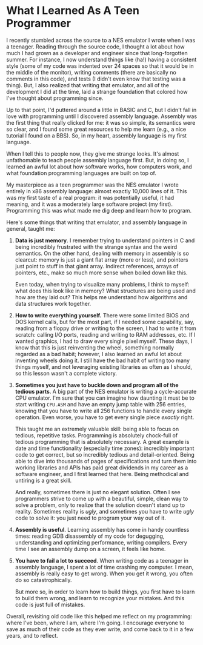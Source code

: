 # What I Learned As A Teen Programmer

I recently stumbled across the source to a NES emulator I wrote when I was a teenager.
Reading through the source code, I thought a lot about how much I had grown as a developer and engineer since that long-forgotten summer.
For instance, I now understand things like (ha!) having a consistent style (some of my code was indented over 24 spaces so that it would be in the middle of the monitor), writing comments (there are basically no comments in this code), and tests (I didn't even know that testing was a thing).
But, I also realized that writing that emulator, and all of the development I did at the time, laid a strange foundation that colored how I've thought about programming since.

Up to that point, I'd puttered around a little in BASIC and C, but I didn't fall in love with programming until I discovered assembly language.
Assembly was the first thing that really clicked for me: it was so simple, its semantics were so clear, and I found some great resources to help me learn (e.g., a nice tutorial I found on a BBS).
So, in my heart, assembly language is my first language.

When I tell this to people now, they give me strange looks.
It's almost unfathomable to teach people assembly language first.
But, in doing so, I learned an awful lot about how software works, how computers work, and what foundation programming languages are built on top of.

My masterpiece as a teen programmer was the NES emulator I wrote  entirely in x86 assembly language: almost exactly 10,000 lines of it.
This was my first taste of a real program: it was potentially useful, it had meaning, and it was a moderately large software project (my first).
Programming this was what made me dig deep and learn how to program.

Here's some things that writing that emulator, and assembly language in general, taught me:

1. **Data is just memory**. I remember trying to understand pointers in C and being incredibly frustrated with the strange syntax and the weird semantics. On the other hand, dealing with memory in assembly is so clearcut: memory is just a giant flat array (more or less), and pointers just point to stuff in that giant array. Indirect references, arrays of pointers, etc., make so much more sense when boiled down like this.

	Even today, when trying to visualize many problems, I think to myself: what does this look like in memory? What structures are being used and how are they laid out? This helps me understand how algorithms and data structures work together.

2. **How to write everything yourself.** There were some limited BIOS and DOS kernel calls, but for the most part, if I needed some capability, say, reading from a floppy drive or writing to the screen, I had to write it from scratch: calling I/O ports, reading and writing to RAM addresses, etc. If I wanted graphics, I had to draw every single pixel myself. These days, I know that this is just reinventing the wheel, something normally regarded as a bad habit; however, I also learned an awful lot about inventing wheels doing it.
I still have the bad habit of writing too many things myself, and not leveraging existing libraries as often as I should, so this lesson wasn't a complete victory.

3. **Sometimes you just have to buckle down and program all of the tedious parts**. A big part of the NES emulator is writing a cycle-accurate CPU emulator. I'm sure that you can imagine how daunting it must be to start writing `CPU.ASM` and have an empty jump table with 256 entries, knowing that you have to write all 256 functions to handle every single operation. Even worse, you have to get every single piece *exactly* right.

	This taught me an extremely valuable skill: being able to focus on tedious, repetitive tasks.
	Programming is absolutely chock-full of tedious programming that is absolutely necessary.
	A great example is date and time functionality (especially time zones): incredibly important code to get correct, but so incredibly tedious and detail-oriented.
	Being able to dive into thousands of pages of specifications and turn them into working libraries and APIs has paid great dividends in my career as a software engineer, and I first learned that here.
	Being methodical and untiring is a great skill.

	And really, sometimes there is just no elegant solution. Often I see programmers strive to come up with a beautiful, simple, clean way to solve a problem, only to realize that the solution doesn't stand up to reality. Sometimes reality is *ugly*, and sometimes you have to write *ugly* code to solve it: you just need to program your way out of it.

4. **Assembly is useful**. Learning assembly has come in handy countless times: reading GDB disassembly of my code for degugging, understanding and optimizing performance, writing compilers. Every time I see an assembly dump on a screen, it feels like home.

5. **You have to fail a lot to succeed**. When writing code as a teenager in assembly language, I spent a lot of time crashing my computer. I mean, assembly is really easy to get wrong.
When you get it wrong, you often do so catastrophically.

	But more so, in order to learn how to build things, you first have to learn to build them wrong, and learn to recognize your mistakes. And this code is just full of mistakes.

Overall, revisiting old code like this helped me reflect on my programming: where I've been, where I am, where I'm going.
I encourage everyone to save as much of their code as they ever write, and come back to it in a few years, and to reflect.
